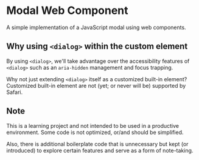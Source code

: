 # Modal Web Component

A simple implementation of a JavaScript modal using web components.

## Why using `<dialog>` within the custom element

By using `<dialog>`, we'll take advantage over the accessibility features of `<dialog>` such as an `aria-hidden` management and focus trapping. 

Why not just extending `<dialog>` itself as a customized built-in element? Customized built-in element are not (yet; or never will be) supported by Safari.

## Note

This is a learning project and not intended to be used in a productive environment. Some code is not optimized, or/and should be simplified. 

Also, there is additional boilerplate code that is unnecessary but kept (or introduced) to explore certain features and serve as a form of note-taking.
